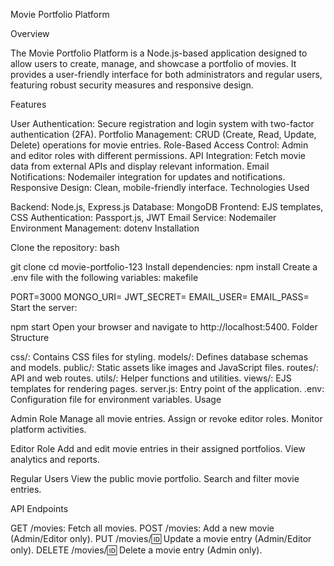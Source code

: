 Movie Portfolio Platform

Overview

The Movie Portfolio Platform is a Node.js-based application designed to allow users to create, manage, and showcase a portfolio of movies. It provides a user-friendly interface for both administrators and regular users, featuring robust security measures and responsive design.

Features

User Authentication: Secure registration and login system with two-factor authentication (2FA).
Portfolio Management: CRUD (Create, Read, Update, Delete) operations for movie entries.
Role-Based Access Control: Admin and editor roles with different permissions.
API Integration: Fetch movie data from external APIs and display relevant information.
Email Notifications: Nodemailer integration for updates and notifications.
Responsive Design: Clean, mobile-friendly interface.
Technologies Used

Backend: Node.js, Express.js
Database: MongoDB
Frontend: EJS templates, CSS
Authentication: Passport.js, JWT
Email Service: Nodemailer
Environment Management: dotenv
Installation

Clone the repository:
bash

git clone <repository-url>
cd movie-portfolio-123
Install dependencies:
npm install
Create a .env file with the following variables:
makefile

PORT=3000
MONGO_URI=<your-mongodb-connection-string>
JWT_SECRET=<your-jwt-secret>
EMAIL_USER=<your-email>
EMAIL_PASS=<your-email-password>
Start the server:


npm start
Open your browser and navigate to http://localhost:5400.
Folder Structure

css/: Contains CSS files for styling.
models/: Defines database schemas and models.
public/: Static assets like images and JavaScript files.
routes/: API and web routes.
utils/: Helper functions and utilities.
views/: EJS templates for rendering pages.
server.js: Entry point of the application.
.env: Configuration file for environment variables.
Usage

Admin Role
Manage all movie entries.
Assign or revoke editor roles.
Monitor platform activities.

Editor Role
Add and edit movie entries in their assigned portfolios.
View analytics and reports.

Regular Users
View the public movie portfolio.
Search and filter movie entries.

API Endpoints

GET /movies: Fetch all movies.
POST /movies: Add a new movie (Admin/Editor only).
PUT /movies/:id: Update a movie entry (Admin/Editor only).
DELETE /movies/:id: Delete a movie entry (Admin only).
